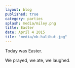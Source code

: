 ```yaml
---
layout: blog
published: true
category: parties
splash: media/miley.png
title: Easter
date: April 4 2015
tile: "media/vb-halibut.jpg"
---
```









Today was Easter.

We prayed, we ate, we laughed.
